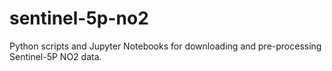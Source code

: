 # sentinel-5p-no2
Python scripts and Jupyter Notebooks for downloading and pre-processing Sentinel-5P NO2 data.
